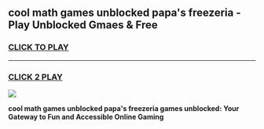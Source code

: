 
## cool math games unblocked papa's freezeria - Play Unblocked Gmaes & Free
<h3>
<a href="https://premium.freeplayer.one?title=cool_math_games_unblocked_papa's_freezeria&ref=20F">CLICK TO PLAY</a></h3>
<hr>

<h3>
<a href="https://premium.freeplayer.one?title=cool_math_games_unblocked_papa's_freezeria&ref=20F">CLICK 2 PLAY</a>
  
</h3>

<a href="https://premium.freeplayer.one?title=cool_math_games_unblocked_papa's_freezeria&ref=20F/"><img src="https://clearcache.store/games.png"></a>


**cool math games unblocked papa's freezeria games unblocked: Your Gateway to Fun and Accessible Online Gaming**
